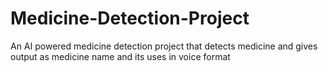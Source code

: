 # Medicine-Detection-Project
An AI powered medicine detection project that detects medicine and gives output as medicine name and its uses in voice format

